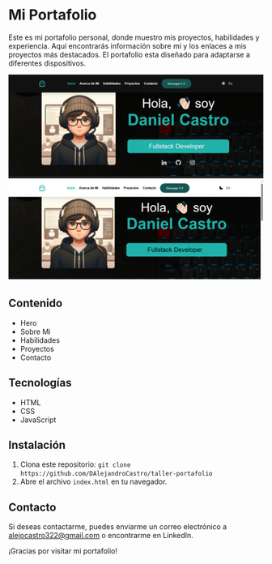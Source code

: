 # Mi Portafolio

Este es mi portafolio personal, donde muestro mis proyectos, habilidades y experiencia. Aquí encontrarás información sobre mí y los enlaces a mis proyectos más destacados.
El portafolio esta diseñado para adaptarse a diferentes dispositivos.

<img src='./assets/img/captura1.png'>
<img src='./assets/img/captura2.png'>


## Contenido
- Hero
- Sobre Mi
- Habilidades
- Proyectos 
- Contacto

## Tecnologías

- HTML
- CSS
- JavaScript

## Instalación

1. Clona este repositorio: `git clone https://github.com/DAlejandroCastro/taller-portafolio`
2. Abre el archivo `index.html` en tu navegador.

## Contacto

Si deseas contactarme, puedes enviarme un correo electrónico a alejocastro322@gmail.com o encontrarme en LinkedIn.

¡Gracias por visitar mi portafolio!